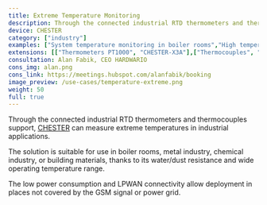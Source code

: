 ```yaml
---
title: Extreme Temperature Monitoring
description: Through the connected industrial RTD thermometers and thermocouples support, CHESTER can measure extreme temperatures in industrial applications.
device: CHESTER
category: ["industry"]
examples: ["System temperature monitoring in boiler rooms","High temperature measurement in heat exchangers"]
extensions: [["Thermometers PT1000", "CHESTER-X3A"],["Thermocouples", "CHESTER-X3B"]]
consultation: Alan Fabik, CEO HARDWARIO
cons_img: alan.png
cons_link: https://meetings.hubspot.com/alanfabik/booking
image_preview: /use-cases/temperature-extreme.png
weight: 50
full: true
---
```


Through the connected industrial RTD thermometers and thermocouples support, [CHESTER](/chester/) can measure extreme temperatures in industrial applications.

The solution is suitable for use in boiler rooms, metal industry, chemical industry, or building materials, thanks to its water/dust resistance and wide operating temperature range.

The low power consumption and LPWAN connectivity allow deployment in places not covered by the GSM signal or power grid.
